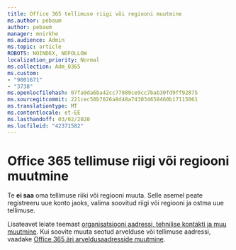 ```yaml
---
title: Office 365 tellimuse riigi või regiooni muutmine
ms.author: pebaum
author: pebaum
manager: mnirkhe
ms.audience: Admin
ms.topic: article
ROBOTS: NOINDEX, NOFOLLOW
localization_priority: Normal
ms.collection: Adm_O365
ms.custom:
- "9001671"
- "3738"
ms.openlocfilehash: 07fa9da6ba42cc77989ce9cc7bab30fd9ff92875
ms.sourcegitcommit: 221cec50b7026a8d48a743034658460b17115061
ms.translationtype: MT
ms.contentlocale: et-EE
ms.lasthandoff: 03/02/2020
ms.locfileid: "42371582"
---
```

# <a name="change-the-country-or-region-for-your-office-365-subscription"></a>Office 365 tellimuse riigi või regiooni muutmine

Te **ei saa** oma tellimuse riiki või regiooni muuta. Selle asemel peate registreeru uue konto jaoks, valima soovitud riigi või regiooni ja ostma uue tellimuse. 

Lisateavet leiate teemast [organisatsiooni aadressi, tehnilise kontakti ja muu muutmine](https://docs.microsoft.com/en-us/microsoft-365/admin/manage/change-address-contact-and-more?view=o365-worldwide). Kui soovite muuta seotud arvelduse või tellimuse aadressi, vaadake [Office 365 äri arveldusaadresside muutmine](https://docs.microsoft.com/en-us/microsoft-365/commerce/billing-and-payments/change-your-billing-addresses?view=o365-worldwide). 

